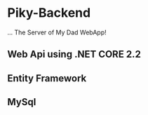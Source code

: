 # Piky-Backend
...
The Server of My Dad WebApp!

## Web Api using .NET CORE 2.2
## Entity Framework
## MySql
